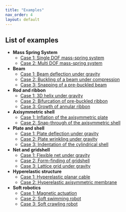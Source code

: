 ```yaml
---
title: "Examples"
nav_order: 4
layout: default
---
```



## List of examples

  - **Mass Spring System**
    - [Case 1: Single DOF mass-spring system](examples/s_DOF.html)
    - [Case 2: Multi DOF mass-spring system](examples/m_DOF.html)
  - **Beam**
    - [Case 1: Beam deflection under gravity](examples/2d_curve_case_1.html)
    - [Case 2: Buckling of a beam under compression](examples/2d_curve_case_2.html)
    - [Case 3: Snapping of a pre-buckled beam](examples/2d_curve_case_3.html)
  - **Rod and ribbon**
    - [Case 1: 3D helix under gravity](examples/3d_curve_case_1.html)
    - [Case 2: Bifurcation of pre-buckled ribbon](examples/3d_curve_case_2.html)
    - [Case 3: Growth of annular ribbon](examples/3d_curve_case_3.html)
  - **Axisymmetric shell**
    - [Case 1: Inflation of the axisymmetric plate](examples/2d_surface_case_1.html)
    - [Case 2: Snap-through of the axisymmetric shell](examples/2d_surface_case_2.html)
  - **Plate and shell**
    - [Case 1: Plate deflection under gravity](examples/3d_surface_case_1.html)
    - [Case 2: Plate wrinkling under gravity](examples/3d_surface_case_2.html)
    - [Case 3: Indentation of the cylindrical shell](examples/3d_surface_case_3.html)
  - **Net and gridshell**
    - [Case 1: Flexible net under gravity](examples/rod_network_case_1.html)
    - [Case 2: Form-finding of gridshell](examples/rod_network_case_2.html)
    - [Case 3: Lattice grid under gravity](examples/rod_network_case_3.html)
  - **Hyperelastic structure**
    - [Case 1: Hyperelastic planar cable](examples/hyper_elastic_case_1.html)
    - [Case 2: Hyperelastic axisymmetric membrane](examples/hyper_elastic_case_2.html)
  - **Soft robotics**
    - [Case 1: Magnetic actuation](examples/soft_robot_case_1.html)
    - [Case 2: Soft swimming robot](examples/soft_robot_case_2.html)
    - [Case 3: Soft crawling robot](examples/soft_robot_case_3.html)
